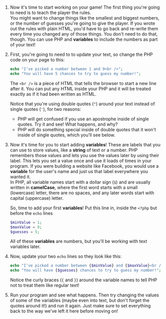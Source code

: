1. Now it's time to start working on your game! The first thing you're going to need is to teach the player the rules.  
   You might want to change things like the smallest and biggest numbers, or the number of guesses you're going to give the player. If you wrote out the rules with plain HTML, you'd have to go back and re-write them every time you changed any of those things. You don't need to do that, though. You can use PHP and **variables** to include the numbers as part of your text!

2. First, you're going to need to to update your text, so change the PHP code on your page to this:

   ```php
   echo "I've picked a number between 1 and 9<br />";
   echo "You will have 5 chances to try to guess my number!";
   ```

   The `<br />` is a piece of HTML that tells the browser to start a new line after it. You can put any HTML inside your PHP and it will be treated exactly as if it had been written as HTML.

   Notice that you're using double quotes \(`"`\) around your text instead of single quotes \(`'`\), for two reasons:

   * PHP will get confused if you use an apostrophe inside of single quotes. Try it and see! What happens, and why?
   * PHP will do something special inside of double quotes that it won't inside of single quotes, which you'll see below.

3. Now it's time for you to start adding **variables**! These are labels that you can use to store values, like a **string** of text or a number. PHP remembers those values and lets you use the values later by using their label. This lets you set a value once and use it loads of times in your program. If you were building a website like Facebook, you would use a **variable** for the user's name and just us that label everywhere you wanted it.  
   In PHP, all variable names start with a dollar sign \(`$`\) and are usually written in **camelCase**, where the first word starts with a small \(lowercase\) letter, there are no spaces, and any later words start with capital \(uppercase\) letter.

   So, time to add your first **variables**! Put this line in, inside the `<?php` but before the `echo` lines

   ```php
   $minValue = 1;
   $maxValue = 9;
   $guesses = 5;
   ```

   All of these **variables** are numbers, but you'll be working with text variables later.

4. Now, update your two `echo` lines so they look like this:

   ```php
   echo "I've picked a number between {$minValue} and {$maxValue}<br />";
   echo "You will have {$guesses} chances to try to guess my number!";
   ```

   Notice the curly braces \(`{` and `}`\) around the variable names to tell PHP not to treat them like regular text!

5. Run your program and see what happens. Then try changing the values of some of the variables \(maybe even into text, but don't forget the quotes around it!\) and run it again. Just make sure to set everything back to the way we've left it here before moving on!



